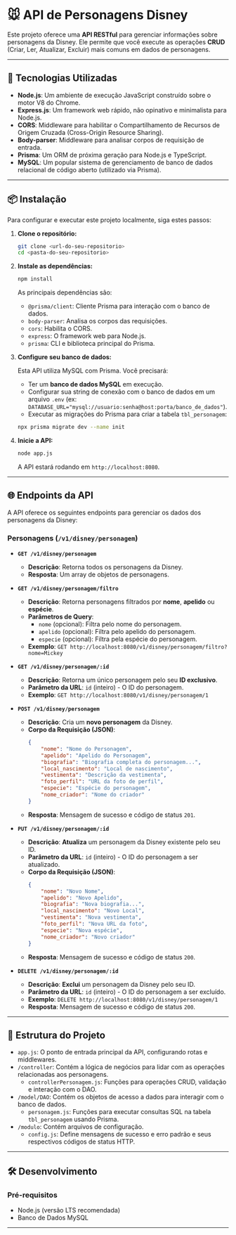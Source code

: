 # 🐭 API de Personagens Disney

Este projeto oferece uma **API RESTful** para gerenciar informações sobre personagens da Disney. Ele permite que você execute as operações **CRUD** (Criar, Ler, Atualizar, Excluir) mais comuns em dados de personagens.

---

## 🚀 Tecnologias Utilizadas

* **Node.js**: Um ambiente de execução JavaScript construído sobre o motor V8 do Chrome.
* **Express.js**: Um framework web rápido, não opinativo e minimalista para Node.js.
* **CORS**: Middleware para habilitar o Compartilhamento de Recursos de Origem Cruzada (Cross-Origin Resource Sharing).
* **Body-parser**: Middleware para analisar corpos de requisição de entrada.
* **Prisma**: Um ORM de próxima geração para Node.js e TypeScript.
* **MySQL**: Um popular sistema de gerenciamento de banco de dados relacional de código aberto (utilizado via Prisma).

---

## 📦 Instalação

Para configurar e executar este projeto localmente, siga estes passos:

1.  **Clone o repositório:**

    ```bash
    git clone <url-do-seu-repositorio>
    cd <pasta-do-seu-repositorio>
    ```

2.  **Instale as dependências:**

    ```bash
    npm install
    ```

    As principais dependências são:

    * `@prisma/client`: Cliente Prisma para interação com o banco de dados.
    * `body-parser`: Analisa os corpos das requisições.
    * `cors`: Habilita o CORS.
    * `express`: O framework web para Node.js.
    * `prisma`: CLI e biblioteca principal do Prisma.

3.  **Configure seu banco de dados:**

    Esta API utiliza MySQL com Prisma. Você precisará:

    * Ter um **banco de dados MySQL** em execução.
    * Configurar sua string de conexão com o banco de dados em um arquivo `.env` (ex: `DATABASE_URL="mysql://usuario:senha@host:porta/banco_de_dados"`).
    * Executar as migrações do Prisma para criar a tabela `tbl_personagem`:

    ```bash
    npx prisma migrate dev --name init
    ```

4.  **Inicie a API:**

    ```bash
    node app.js
    ```

    A API estará rodando em `http://localhost:8080`.

---

## 🌐 Endpoints da API

A API oferece os seguintes endpoints para gerenciar os dados dos personagens da Disney:

### Personagens (`/v1/disney/personagem`)

* **`GET /v1/disney/personagem`**
    * **Descrição**: Retorna todos os personagens da Disney.
    * **Resposta**: Um array de objetos de personagens.

* **`GET /v1/disney/personagem/filtro`**
    * **Descrição**: Retorna personagens filtrados por **nome**, **apelido** ou **espécie**.
    * **Parâmetros de Query**:
        * `nome` (opcional): Filtra pelo nome do personagem.
        * `apelido` (opcional): Filtra pelo apelido do personagem.
        * `especie` (opcional): Filtra pela espécie do personagem.
    * **Exemplo**: `GET http://localhost:8080/v1/disney/personagem/filtro?nome=Mickey`

* **`GET /v1/disney/personagem/:id`**
    * **Descrição**: Retorna um único personagem pelo seu **ID exclusivo**.
    * **Parâmetro da URL**: `id` (inteiro) - O ID do personagem.
    * **Exemplo**: `GET http://localhost:8080/v1/disney/personagem/1`

* **`POST /v1/disney/personagem`**
    * **Descrição**: Cria um **novo personagem** da Disney.
    * **Corpo da Requisição (JSON)**:
        ```json
        {
            "nome": "Nome do Personagem",
            "apelido": "Apelido do Personagem",
            "biografia": "Biografia completa do personagem...",
            "local_nascimento": "Local de nascimento",
            "vestimenta": "Descrição da vestimenta",
            "foto_perfil": "URL da foto de perfil",
            "especie": "Espécie do personagem",
            "nome_criador": "Nome do criador"
        }
        ```
    * **Resposta**: Mensagem de sucesso e código de status `201`.

* **`PUT /v1/disney/personagem/:id`**
    * **Descrição**: **Atualiza** um personagem da Disney existente pelo seu ID.
    * **Parâmetro da URL**: `id` (inteiro) - O ID do personagem a ser atualizado.
    * **Corpo da Requisição (JSON)**:
        ```json
        {
            "nome": "Novo Nome",
            "apelido": "Novo Apelido",
            "biografia": "Nova biografia...",
            "local_nascimento": "Novo Local",
            "vestimenta": "Nova vestimenta",
            "foto_perfil": "Nova URL da foto",
            "especie": "Nova espécie",
            "nome_criador": "Novo criador"
        }
        ```
    * **Resposta**: Mensagem de sucesso e código de status `200`.

* **`DELETE /v1/disney/personagem/:id`**
    * **Descrição**: **Exclui** um personagem da Disney pelo seu ID.
    * **Parâmetro da URL**: `id` (inteiro) - O ID do personagem a ser excluído.
    * **Exemplo**: `DELETE http://localhost:8080/v1/disney/personagem/1`
    * **Resposta**: Mensagem de sucesso e código de status `200`.

---

## 📂 Estrutura do Projeto

* `app.js`: O ponto de entrada principal da API, configurando rotas e middlewares.
* `/controller`: Contém a lógica de negócios para lidar com as operações relacionadas aos personagens.
    * `controllerPersonagem.js`: Funções para operações CRUD, validação e interação com o DAO.
* `/model/DAO`: Contém os objetos de acesso a dados para interagir com o banco de dados.
    * `personagem.js`: Funções para executar consultas SQL na tabela `tbl_personagem` usando Prisma.
* `/modulo`: Contém arquivos de configuração.
    * `config.js`: Define mensagens de sucesso e erro padrão e seus respectivos códigos de status HTTP.

---

## 🛠️ Desenvolvimento

### Pré-requisitos

* Node.js (versão LTS recomendada)
* Banco de Dados MySQL

---
